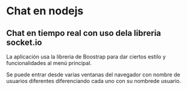 # Chat en nodejs

## Chat en tiempo real con uso dela libreria socket.io

La aplicación usa la libreria de Boostrap para dar ciertos estilo y funcionalidades al menú principal. 

Se puede entrar desde varias ventanas del navegador con  nombre de usuarios diferentes diferenciando cada uno con su nombrede usuario.
